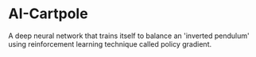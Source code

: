 # AI-Cartpole
A deep neural network that trains itself to balance an 'inverted pendulum' using reinforcement learning technique called policy gradient. 
